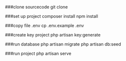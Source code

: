 ###clone sourcecode
git clone

###set up project
composer install
npm install

###copy file .env
cp .env.example .env

###create key project
php artisan key:generate

###run database
php artisan migrate
php artisan db:seed

###run project 
php artisan serve
